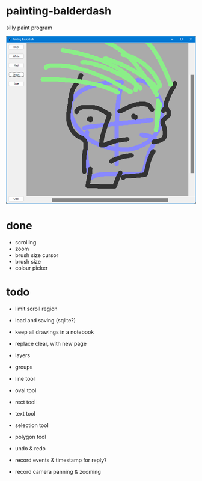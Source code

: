 # painting-balderdash
silly paint program

![screenshot of a face](/Screenshot%202023-03-26%20134615.png?raw=true)

# done

* scrolling
* zoom
* brush size cursor
* brush size
* colour picker

# todo

* limit scroll region

* load and saving (sqlite?)
* keep all drawings in a notebook
* replace clear, with new page

* layers
* groups

* line tool
* oval tool
* rect tool
* text tool
* selection tool
* polygon tool

* undo & redo

* record events & timestamp for reply?

* record camera panning & zooming


